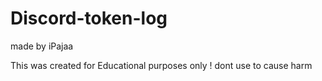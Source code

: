 # Discord-token-log
made by iPajaa

This was created for Educational purposes only !
dont use to cause harm

